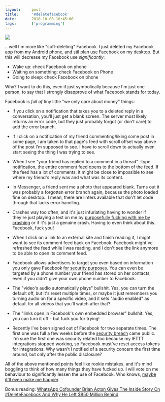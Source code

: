 ```yaml
---
layout:     post
title:      '#deletefacebook'
date:       2018-10-08 10:45:00
tags:       ['programming']
---
```


![](/images/2018/deletefacebook_stock.png)

.. well I'm more like "soft-deleting" Facebook. I just deleted my Facebook app from my Android
phone, and stil plan use Facebook on my desktop. But this will decrease my Facebook use *significantly*:

- Wake up: check Facebook on phone
- Waiting on something: check Facebook on Phone
- Going to sleep: check Facebook on phone

Why? I want to do this, even if just symbolically because I'm just one person,
to say that I strongly disapprove of what Facebook stands for today.

Facebook is *full of* tiny little "we only care about money" things:

- If you click on a notification that takes you to a deleted reply in a conversation, you'll
  just get a blank screen. The server most likely returns an error code, but they just
  probably forgot (or don't care) to add the error branch.

- If I click on a notification of my friend commenting/liking some post in some page, I am
  taken to that page's feed with scroll offset way above of the post I'm supposed to see.
  I have to scroll down to actually even start seeing the thing I was trying to see.

- When I see "your friend has replied to a comment in a thread" -type notification, the entire
  comment feed opens to the bottom of the feed. If the feed has a lot of comments, it might
  be close to impossible to see where my friend's reply was and what was its content.

- In Messenger, a friend sent me a photo that appeared blank. Turns out it was probably a
  forgotten error branch again, because the photo loaded fine on desktop.. I mean, there
  are linters available that don't let code through that lacks error handling.

- Crashes way too often, and it's just infuriating having to wonder if they're just playing
  a test on me by
  [purposefully fucking with me by crashing](https://www.theverge.com/2016/1/4/10708590/facebook-google-android-app-crash-tests)
  or if it's just a genuine crash. Having to even think about this.. Facebook, fuck you!

- When I click on a link to an external site and finish reading it, I might want to see its
  comment feed back on Facebook. Facebook might've refreshed the feed while I was reading,
  and I don't see the link anymore to be able to open its comment feed.

- Facebook allows advertisers to target you even based on information you only gave Facebook
  [for security purposes](https://gizmodo.com/facebook-is-giving-advertisers-access-to-your-shadow-co-1828476051).
  You can even be targeted by a phone number your friend has stored on her contacts,
  even if you didn't give your own phone number to Facebook.

- The "video's audio automatically plays" bullshit. Yes, you can turn the default off, but
  it's reset multiple times, or maybe it just remembers you turning audio on for a specific
  video, and it sets "audio enabled" as default for all videos that you'll watch after that?

- The "links open in Facebook's own embedded browser" bullshit. Yes, you can turn it off -
  but fuck you for trying!

- Recently I've been signed out of Facebook for two separate times. The first one was full
  a few weeks before the [security breach](https://edition.cnn.com/2018/10/04/tech/facebook-hack-explainer/index.html)
  came public. I'm sure the first one was security related too because my IFTTT integrations
  stopped working, so Facebook must've reset access tokens for integrations. Why wasn't I
  notified of a security concern the first time around, but only after the public disclosure?

All of the above mentioned points feel like rookie mistakes, and it's mind boggling to
think of how many things they have fucked up. I will vote on me behaviour to significantly
lessen the use of Facebook. Who knows,
[maybe it'll even make me happier](https://www.psychologytoday.com/us/blog/what-mentally-strong-people-dont-do/201603/science-explains-how-facebook-makes-you-sad).

Bonus reading:
[WhatsApp Cofounder Brian Acton Gives The Inside Story On #DeleteFacebook And Why He Left $850 Million Behind](https://www.forbes.com/sites/parmyolson/2018/09/26/exclusive-whatsapp-cofounder-brian-acton-gives-the-inside-story-on-deletefacebook-and-why-he-left-850-million-behind/)
